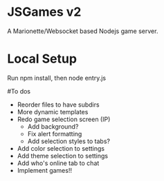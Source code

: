 # JSGames v2
A Marionette/Websocket based Nodejs game server.

# Local Setup
Run npm install, then node entry.js

#To dos
- Reorder files to have subdirs
- More dynamic templates
- Redo game selection screen (IP)
	- Add background?
	- Fix alert formatting
	- Add selection styles to tabs?
- Add color selection to settings
- Add theme selection to settings
- Add who's online tab to chat
- Implement games!!
